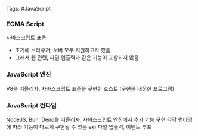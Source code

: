 Tags: #JavaScript 
### ECMA Script
자바스크립트 표준
- 초기에 브라우저, 서버 모두 지원하고자 했음
- 그래서 웹 관련, 파일 입출력과 같은 기능이 포함되지 않음

### JavaScript 엔진
V8을 떠올리자.
자바스크립트 표준을 구현한 호스트 (구현을 내장한 프로그램)

### JavaScript 런타임
NodeJS, Bun, Deno를 떠올리자.
자바스크립트 엔진에서 추가 기능 구현
각각 런타임에 따라 기능이 다르게 구현될 수 있음
ex) 파일 입출력, 이벤트 루프

